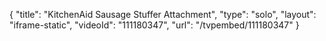 {
    "title": "KitchenAid Sausage Stuffer Attachment",
    "type": "solo",
    "layout": "iframe-static",
    "videoId": "111180347",
    "url": "\/tvpembed\/111180347"
}